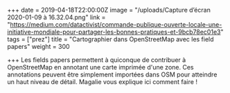 +++
date = 2019-04-18T22:00:00Z
image = "/uploads/Capture d’écran 2020-01-09 à 16.32.04.png"
link = "https://medium.com/datactivist/commande-publique-ouverte-locale-une-initiative-mondiale-pour-partager-les-bonnes-pratiques-et-9bcb78ec01e3"
tags = ["prez"]
title = "Cartographier dans OpenStreetMap avec les field papers"
weight = 300

+++
Les fields papers permettent à quiconque de contribuer à OpenStreetMap en annotant une carte imprimée d'une zone. Ces annotations peuvent être simplement importées dans OSM pour atteindre un haut niveau de détail. Magalie vous explique ici comment faire !